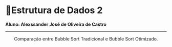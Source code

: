 # :book:Estrutura de Dados 2


<strong>Aluno: Alexssander José de Oliveira de Castro</strong>



---

<p align="center">
  Comparação entre Bubble Sort Tradicional e Bubble Sort Otimizado.
</p>

